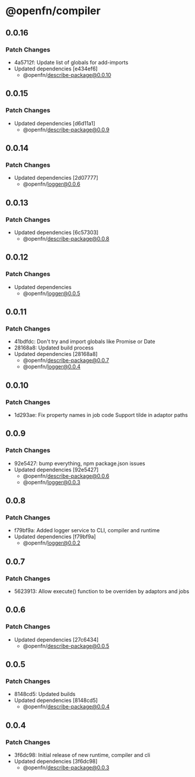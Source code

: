 # @openfn/compiler

## 0.0.16

### Patch Changes

- 4a5712f: Update list of globals for add-imports
- Updated dependencies [e434ef6]
  - @openfn/describe-package@0.0.10

## 0.0.15

### Patch Changes

- Updated dependencies [d6d11a1]
  - @openfn/describe-package@0.0.9

## 0.0.14

### Patch Changes

- Updated dependencies [2d07777]
  - @openfn/logger@0.0.6

## 0.0.13

### Patch Changes

- Updated dependencies [6c57303]
  - @openfn/describe-package@0.0.8

## 0.0.12

### Patch Changes

- Updated dependencies
  - @openfn/logger@0.0.5

## 0.0.11

### Patch Changes

- 41bdfdc: Don't try and import globals like Promise or Date
- 28168a8: Updated build process
- Updated dependencies [28168a8]
  - @openfn/describe-package@0.0.7
  - @openfn/logger@0.0.4

## 0.0.10

### Patch Changes

- 1d293ae: Fix property names in job code
  Support tilde in adaptor paths

## 0.0.9

### Patch Changes

- 92e5427: bump everything, npm package.json issues
- Updated dependencies [92e5427]
  - @openfn/describe-package@0.0.6
  - @openfn/logger@0.0.3

## 0.0.8

### Patch Changes

- f79bf9a: Added logger service to CLI, compiler and runtime
- Updated dependencies [f79bf9a]
  - @openfn/logger@0.0.2

## 0.0.7

### Patch Changes

- 5623913: Allow execute() function to be overriden by adaptors and jobs

## 0.0.6

### Patch Changes

- Updated dependencies [27c6434]
  - @openfn/describe-package@0.0.5

## 0.0.5

### Patch Changes

- 8148cd5: Updated builds
- Updated dependencies [8148cd5]
  - @openfn/describe-package@0.0.4

## 0.0.4

### Patch Changes

- 3f6dc98: Initial release of new runtime, compiler and cli
- Updated dependencies [3f6dc98]
  - @openfn/describe-package@0.0.3

